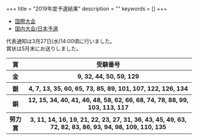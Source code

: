 +++
title = "2019年度予選結果"
description = ""
keywords = []
+++

<nav aria-label="...">
  <ul class="pager">
    <li><a href="/record/">国際大会</a></li>
    <li class="disabled"><a href="/result2019/">国内大会/日本予選</a></li>
  </ul>
</nav>

代表通知は3月27日(水)14:00頃に行いました。  
賞状は5月末にお送りしました。  

<table class="table">
  <thead>
    <tr>
      <th scope="col">賞</th>
      <th scope="col">受験番号</th>
    </tr>
  </thead>
  <tbody>
      <tr class="gold">
          <th scope="row">金</th>
          <th scope="row">9, 32, 44, 50, 59, 129</th>
      </tr>
      <tr class="silver">
          <th scope="row">銀</th>
          <th scope="row">4, 7, 13, 35, 60, 65, 73, 85, 89, 101, 107, 122, 126, 134</th>
      </tr>
      <tr class="bronze">
          <th scope="row">銅</th>
          <th scope="row">12, 15, 34, 40, 41, 46, 48, 58, 62, 66, 68, 74, 78, 88, 99, 103, 113, 117</th>
      </tr>
      <tr class="">
          <th scope="row">努力賞</th>
          <th scope="row">3, 11, 14, 16, 19, 21, 22, 23, 27, 31, 36, 43, 45, 49, 63, 72, 82, 83, 86, 93, 94, 98, 109, 110, 135</th>
      </tr>
  </tbody>
  </table>


